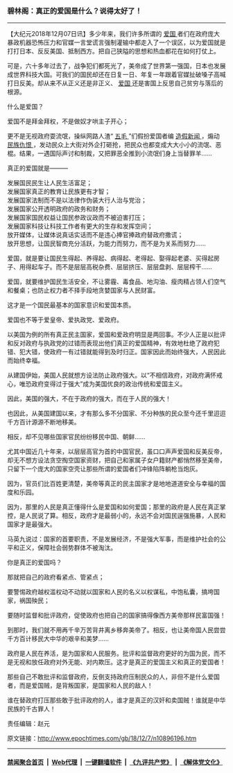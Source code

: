 ### 碧林阁：真正的爱国是什么？说得太好了！
------------------------

<p>
 【大纪元2018年12月07日讯】多少年来，我们许多所谓的
 <a href="http://www.epochtimes.com/gb/tag/%E7%88%B1%E5%9B%BD.html">
  爱国
 </a>
 者们在政府庞大暴政机器恐怖压力和官媒一言堂谎言强制灌输中都走入了一个误区，以为爱国就是打打日本、反反美国、抵制西方。把自己狭隘的思想和热血都花在如何打仗上。
</p>
<p>
 可是，六十多年过去了，战争犯们都死光了，美帝成了世界第一强国，日本也发展成世界科技大国。可我们的国民却还在日复一日、年复一年跟着官媒扯破嗓子高喊打日反美。却从来不从正义还是非正义、
 <a href="http://www.epochtimes.com/gb/tag/%E7%88%B1%E5%9B%BD.html">
  爱国
 </a>
 还是害国上反思自己贫穷与落后的根源。
</p>
<p>
 什么是爱国？
</p>
<p>
 爱国不是拜金拜权，不是做奴才哄主子开心；
</p>
<p>
 更不是无视政府耍流氓，操纵网路人渣“
 <a href="http://www.epochtimes.com/gb/tag/%E4%BA%94%E6%AF%9B.html">
  五毛
 </a>
 ”们假扮爱国者编
 <a href="http://www.epochtimes.com/gb/tag/%E9%80%A0%E5%81%87%E6%96%B0%E9%97%BB.html">
  造假新闻
 </a>
 ，煽动
 <a href="http://www.epochtimes.com/gb/tag/%E6%B0%91%E6%97%8F%E4%BB%87%E6%81%A8.html">
  民族仇恨
 </a>
 ，发动民众上大街对外企打砸抢，把民众也都变成大大小小的流氓、恶棍。结果，一遇国际声讨和制裁，又把罪恶全推到小流氓们身上当替罪羊……
</p>
<p>
 真正的爱国就是———
</p>
<p>
 发展国民民生让人民生活富足；
 <br/>
 发展国家真正的教育让民族更有才智；
 <br/>
 发展国家法制而不是以法律作伪装大行人治与党治；
 <br/>
 发展国家公开透明政府的政务和财务；
 <br/>
 发展国家国民权益让国民参政议政而不被迫害打压；
 <br/>
 发展国家科技让科技工作者有更大的生存和发挥空间；
 <br/>
 放开媒体，让媒体说真话实话而不是违心捧官捧政府替政府撒谎；
 <br/>
 放开思想，让国民智商充分活跃，为能力而努力，而不是为关系而努力……
</p>
<p>
 爱国，就是要让国民生得起、养得起、病得起、老得起、娶得起老婆、买得起房子、用得起车子。而不是层层高税杂费、层层挤压、层层盘剥、层层榨干……
</p>
<p>
 爱国，就要维护国民生活安全，不让雾霾、毒食品、地沟油、瘦肉精占领人们空气和餐桌；也防止权力者不择手段地贪婪国家与人民财富。
</p>
<p>
 这才是一个国民最基本的国家意识和爱国本质。
</p>
<p>
 爱国也不等于爱皇帝、爱执政党、爱政府。
</p>
<p>
 以美国为例的所有真正民主国家，爱国和爱政府明显是两回事。不少人正是以批评和反对政府与执政党的过错而表现出他们真正的爱国精神，有效地杜绝了政府犯错、犯大错，使政府一有过错就能得到及时归正。国家因此而始终强大，人民因此而始终幸福。
</p>
<p>
 从建国伊始，美国人民就想方设法防止政府强大。以“不相信政府，对政府满怀戒心，唯恐政府变得过于强大”成为美国优良的政治传统和爱国主义。
</p>
<p>
 因此，美国的强大，不在于政府的强大，而在于人民的强大！
</p>
<p>
 也因此，从美国建国以来，才有那么多不分国家、不分种族的民众至今还千里迢迢千方百计源源不断地移美。
</p>
<p>
 相反，却不见哪些国家官民纷纷移民中国、朝鲜……
</p>
<p>
 尤其中国近几十年来，以层层高官为首的中国官民，虽口口声声爱国和反美反帝，却无不想方设法贪空掏空国家资财，把自己和家属子女户籍财产都悄然移至美帝，只留下一个庞大的国家空壳让那些所谓的爱国者们冲锋陷阵躺枪当炮灰。
</p>
<p>
 因为，官员们比百姓更清楚，美帝等真正的民主国家才是地地道道安全与幸福的国度和乐园。
</p>
<p>
 因为，那里的人民是真正懂得什么是爱国和如何爱国；那里的政府是人民在真正掌控，是人民说了算。相反，政府才是最弱小的，永远不会对国民逞强施暴，人民和国家才是最强大。
</p>
<p>
 马英九说过：国家的首要职责，不是发展经济，不是强大军事，而是维护社会的公平和正义，保障社会弱势群体不被淘汰。
</p>
<p>
 你是真正的爱国吗？
</p>
<p>
 那就把自己的政府看紧点、管紧点；
</p>
<p>
 要警惕政府越权滥权动不动就以国家和人民的名义以权谋私，中饱私囊，搞垮国家，祸国殃民；
</p>
<p>
 要随时监督和批评政府，促使政府也把自己的国家搞得像西方美帝那样民富国强！
</p>
<p>
 到那时，我们就不用再千辛万苦背井离乡移奔美帝了。相反，也让美帝国人民尝尝千方百计移民大中华的艰辛和美梦……
</p>
<p>
 政府是人民在养活，是为国家和人民服务。批评和监督政府更好的为国为民，而不是无视和放任政府对外无能、对内欺压。这才是真正的爱国主义和真正的爱国者！
</p>
<p>
 那些自己不敢批评和监督政府，反倒支持政府压制民众的人，非但不是什么爱国者，而是爱国贼，是背叛国家，是国家和人民的敌人！
</p>
<p>
 谁在替政府打压那些敢于批评政府的人，谁才是真正的汉奸和卖国贼！谁就是中华民族的千古罪人！
</p>
<p>
 责任编辑：赵元
</p>

原文链接：http://www.epochtimes.com/gb/18/12/7/n10896196.htm


------------------------
#### [禁闻聚合首页](https://github.com/gfw-breaker/banned-news/blob/master/README.md) &nbsp;|&nbsp; [Web代理](https://github.com/gfw-breaker/open-proxy/blob/master/README.md) &nbsp;|&nbsp; [一键翻墙软件](https://github.com/gfw-breaker/nogfw/blob/master/README.md) &nbsp;|&nbsp; [《九评共产党》](https://github.com/gfw-breaker/9ping.md/blob/master/README.md#九评之一评共产党是什么) &nbsp;|&nbsp; [《解体党文化》](https://github.com/gfw-breaker/jtdwh.md/blob/master/README.md#绪论)